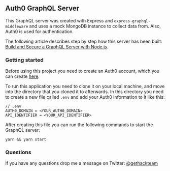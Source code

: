 ## Auth0 GraphQL Server

This GraphQL server was created with Express and `express-graphql-middleware` and uses a mock MongoDB instance to collect data from. Also, Auth0 is used for authentication.

The following article describes step by step how this server has been built: [Build and Secure a GraphQL Server with Node.js](https://auth0.com/blog/build-and-secure-a-graphql-server-with-node-js/).

### Getting started

Before using this project you need to create an Auth0 account, which you can create [here](https://auth0.com/signup). 


To run this application you need to clone it on your local machine, and move into the directory that you cloned it to afterwards. In this directory you need to create a new file called `.env` and add your Auth0 information to it like this:

```
// .env
AUTH0_DOMAIN = <YOUR_AUTH0_DOMAIN>
API_IDENTIFIER = <YOUR_API_IDENTIFIER>
```

After creating this file you can run the following commands to start the GraphQL server:

```
yarn && yarn start
```

### Questions

If you have any questions drop me a message on Twitter: [@gethackteam](https://twitter.com/gethackteam)